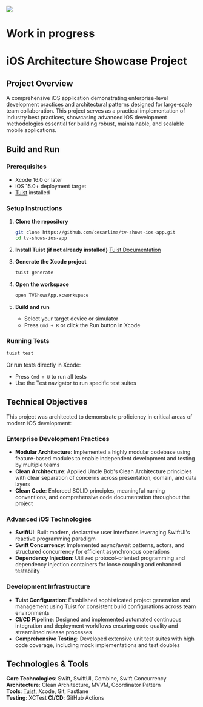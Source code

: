 ![](https://github.com/cesarlima/tv-shows-ios-app/workflows/CI/badge.svg)
# Work in progress

# **iOS Architecture Showcase Project**

## **Project Overview**

A comprehensive iOS application demonstrating enterprise-level development practices and architectural patterns designed for large-scale team collaboration. This project serves as a practical implementation of industry best practices, showcasing advanced iOS development methodologies essential for building robust, maintainable, and scalable mobile applications.

## **Build and Run**

### Prerequisites
- Xcode 16.0 or later
- iOS 15.0+ deployment target
- [Tuist](https://docs.tuist.dev/en/) installed

### Setup Instructions
1. **Clone the repository**
   ```bash
   git clone https://github.com/cesarlima/tv-shows-ios-app.git
   cd tv-shows-ios-app
   ```

2. **Install Tuist (if not already installed)**
   [Tuist Documentation](https://docs.tuist.dev/en/guides/quick-start/install-tuist)

3. **Generate the Xcode project**
   ```bash
   tuist generate
   ```

4. **Open the workspace**
   ```bash
   open TVShowsApp.xcworkspace
   ```

5. **Build and run**
   - Select your target device or simulator
   - Press `Cmd + R` or click the Run button in Xcode

### Running Tests
```bash
tuist test
```

Or run tests directly in Xcode:
- Press `Cmd + U` to run all tests
- Use the Test navigator to run specific test suites

## **Technical Objectives**
This project was architected to demonstrate proficiency in critical areas of modern iOS development:
### **Enterprise Development Practices**
- **Modular Architecture**: Implemented a highly modular codebase using feature-based modules to enable independent development and testing by multiple teams
- **Clean Architecture**: Applied Uncle Bob's Clean Architecture principles with clear separation of concerns across presentation, domain, and data layers
- **Clean Code**: Enforced SOLID principles, meaningful naming conventions, and comprehensive code documentation throughout the project

### **Advanced iOS Technologies**
- **SwiftUI**: Built modern, declarative user interfaces leveraging SwiftUI's reactive programming paradigm
- **Swift Concurrency**: Implemented async/await patterns, actors, and structured concurrency for efficient asynchronous operations
- **Dependency Injection**: Utilized protocol-oriented programming and dependency injection containers for loose coupling and enhanced testability

### **Development Infrastructure**
- **Tuist Configuration**: Established sophisticated project generation and management using Tuist for consistent build configurations across team environments
- **CI/CD Pipeline**: Designed and implemented automated continuous integration and deployment workflows ensuring code quality and streamlined release processes
- **Comprehensive Testing**: Developed extensive unit test suites with high code coverage, including mock implementations and test doubles

## **Technologies & Tools**

**Core Technologies**: Swift, SwiftUI, Combine, Swift Concurrency  
**Architecture**: Clean Architecture, MVVM, Coordinator Pattern  
**Tools**: [Tuist](https://docs.tuist.dev/en/), Xcode, Git, Fastlane  
**Testing**: XCTest
**CI/CD**: GitHub Actions